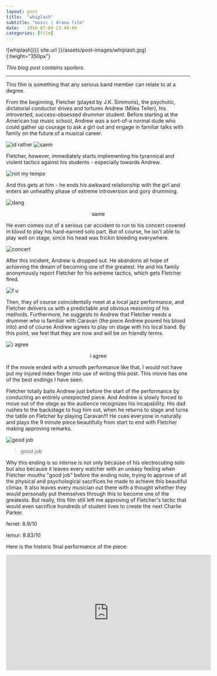 ```yaml
---
layout: post
title:  "whiplash"
subtitle: "music | drama film"
date:   2016-07-09 23:49:00
categories: [film]
---
```


![whiplash]({{ site.url }}/assets/post-images/whiplash.jpg){:height="350px"}

*This blog post contains spoilers.*


---
This film is something that any serious band member can relate to at a degree. 

From the beginning, Fletcher (played by J.K. Simmons), the psychotic, dictatorial conductor drives and tortures Andrew (Miles Teller), his introverted, success-obsessed drummer student. Before starting at the American top music school, Andrew was a sort-of-a normal dude who could gather up courage to ask a girl out and engage in familiar talks with family on the future of a musical career.

![id rather](http://imoviequotes.com/wp-content/uploads/2015/02/201-Whiplash-quotes.gif)
![saem](http://imoviequotes.com/wp-content/uploads/2015/02/202-Whiplash-quotes.gif)

Fletcher, however, immediately starts implementing his tyrannical and violent tactics against his students - especially towards Andrew. 

![not my tempo](https://67.media.tumblr.com/97bf99f61232b4f9354a834ff4d6c876/tumblr_nk8qb5GpKP1r9pgnno1_500.gif)

And this gets at him - he ends his awkward relationship with the girl and enters an unhealthy phase of extreme introversion and gory drumming. 

![dang](https://66.media.tumblr.com/07b50157f1061e8fa1501b574036605d/tumblr_nksu4lpSJU1u9u8o0o1_500.gif)

<center> same </center>

He even comes out of a serious car accident to run to his concert covered in blood to play his hard-earned solo part. But of course, he isn't able to play well on stage, since his head was frickin bleeding everywhere.

![concert](http://basementrejects.com/wp-content/uploads/2015/03/whiplash-2014-movie-review-car-accident-playing-drums-bloody-andrew-neiman-miles-teller.jpg)

After this incident, Andrew is dropped out. He abandons all hope of achieving the dream of becoming one of the greatest. He and his family anonymously report Fletcher for his extreme tactics, which gets Fletcher fired. 

![f u](https://66.media.tumblr.com/e9bb3986a2a0c6407e611624345a9221/tumblr_nnearoe9Aj1tm0p2po1_500.gif)

Then, they of course coincidentally meet at a local jazz performance, and Fletcher delivers us with a predictable and obvious reasoning of his methods. Furthermore, he suggests to Andrew that Fletcher needs a drummer who is familiar with Caravan (the piece Andrew poured his blood into) and of course Andrew agrees to play on stage with his local band. By this point, we feel that they are now and will be on friendly terms.

![i agree](http://bumfuzzledjane.com/wp-content/uploads/2015/03/tumblr_ni3nus1Kwp1u0y8l9o1_500.gif)

<center> i agree </center>

If the movie ended with a smooth performance like that, I would not have put my injured index finger into use of writing this post. This movie has one of the best endings I have seen.

Fletcher totally baits Andrew just before the start of the performance by conducting an entirely unexpected piece. And Andrew is slowly forced to move out of the stage as the audience recognizes his incapability. His dad rushes to the backstage to hug him out, when he returns to stage and turns the table on Fletcher by playing Caravan!!! He cues everyone in naturally and plays the 9 minute piece beautifully from start to end with Fletcher making approving remarks.

![good job](https://66.media.tumblr.com/57f84ef413b9c7d7ce7b2f7a7588dcdb/tumblr_njyxa59fai1rn40rmo1_500.gif)

>good job

Why this ending is so intense is not only because of his electrocuting solo but also because it leaves every watcher with an uneasy feeling when Fletcher mouths "good job" before the ending note, trying to approve of all the physical and psychological sacrifices he made to achieve this beautiful climax. It also leaves every musician out there with a thought whether they would personally put themselves through this to become one of the greatests. But really, this film still left me approving of Fletcher's tactic that would even sacrifice hundreds of student lives to create the next Charlie Parker.

ferret: 8.9/10

lemur: 8.83/10

Here is the historic final performance of the piece:

<center><iframe width="560" height="315" src="https://www.youtube.com/embed/TS-G4UQTfUo" frameborder="0" allowfullscreen></iframe></center>
